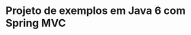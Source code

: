 ﻿# Projeto de exemplos em Java 6 com Spring MVC

<!-- link to version in English -->
<div data-alt-locales="en-us"></div>
